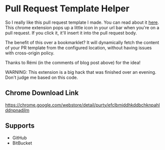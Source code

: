 # Pull Request Template Helper

So I really like this pull request template I made. You can read about it
[here](http://quickleft.com/blog/pull-request-templates-make-code-review-easier).
This chrome extension pops up a little icon in your url bar when you're on a
pull request. If you click it, it'll insert it into the pull request body.

The benefit of this over a bookmarklet? It will dynamically fetch the content
of your PR template from the configured location, without having issues with
cross-origin policy.

Thanks to Rémi (in the comments of blog post above) for the idea!

WARNING: This extension is a big hack that was finished over an evening. Don't
judge me based on this code.

## Chrome Download Link
https://chrome.google.com/webstore/detail/purty/efclbmjddhkddbchknpahlddnpnadjlm

## Supports
  * GitHub
  * BitBucket
